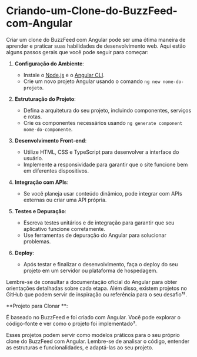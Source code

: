 # Criando-um-Clone-do-BuzzFeed-com-Angular

Criar um clone do BuzzFeed com Angular pode ser uma ótima maneira de aprender e praticar suas habilidades de desenvolvimento web. Aqui estão alguns passos gerais que você pode seguir para começar:

1. **Configuração do Ambiente**:
   - Instale o [Node.js](https://nodejs.org/) e o [Angular CLI](https://cli.angular.io/).
   - Crie um novo projeto Angular usando o comando `ng new nome-do-projeto`.

2. **Estruturação do Projeto**:
   - Defina a arquitetura do seu projeto, incluindo componentes, serviços e rotas.
   - Crie os componentes necessários usando `ng generate component nome-do-componente`.

3. **Desenvolvimento Front-end**:
   - Utilize HTML, CSS e TypeScript para desenvolver a interface do usuário.
   - Implemente a responsividade para garantir que o site funcione bem em diferentes dispositivos.

4. **Integração com APIs**:
   - Se você planeja usar conteúdo dinâmico, pode integrar com APIs externas ou criar uma API própria.

5. **Testes e Depuração**:
   - Escreva testes unitários e de integração para garantir que seu aplicativo funcione corretamente.
   - Use ferramentas de depuração do Angular para solucionar problemas.

6. **Deploy**:
   - Após testar e finalizar o desenvolvimento, faça o deploy do seu projeto em um servidor ou plataforma de hospedagem.

Lembre-se de consultar a documentação oficial do Angular para obter orientações detalhadas sobre cada etapa. Além disso, existem projetos no GitHub que podem servir de inspiração ou referência para o seu desafio¹².

**Projeto para Clonar **: 

É baseado no BuzzFeed e foi criado com Angular. Você pode explorar o código-fonte e ver como o projeto foi implementado³.

Esses projetos podem servir como modelos práticos para o seu próprio clone do BuzzFeed com Angular. Lembre-se de analisar o código, entender as estruturas e funcionalidades, e adaptá-las ao seu projeto.
